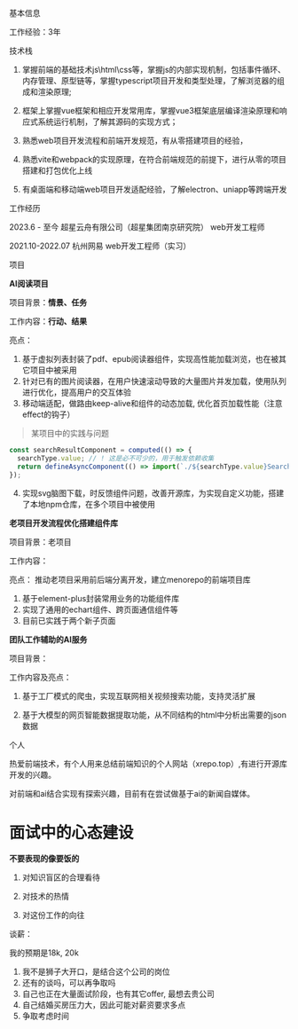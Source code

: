 基本信息

工作经验：3年



技术栈

1. 掌握前端的基础技术js\html\css等，掌握js的内部实现机制，包括事件循环、内存管理、原型链等，掌握typescript项目开发和类型处理，了解浏览器的组成和渲染原理;

2. 框架上掌握vue框架和相应开发常用库，掌握vue3框架底层编译渲染原理和响应式系统运行机制，了解其源码的实现方式；

3. 熟悉web项目开发流程和前端开发规范，有从零搭建项目的经验，

4. 熟悉vite和webpack的实现原理，在符合前端规范的前提下，进行从零的项目搭建和打包优化上线

5. 有桌面端和移动端web项目开发适配经验，了解electron、uniapp等跨端开发

   

工作经历

2023.6 - 至今          超星云舟有限公司（超星集团南京研究院）      web开发工程师

2021.10-2022.07    杭州网易                                 web开发工程师（实习）

项目

**AI阅读项目**

项目背景：**情景、任务**

工作内容：**行动、结果**

亮点：

1. 基于虚拟列表封装了pdf、epub阅读器组件，实现高性能加载浏览，也在被其它项目中被采用
2. 针对已有的图片阅读器，在用户快速滚动导致的大量图片并发加载，使用队列进行优化，提高用户的交互体验
3. 移动端适配，做路由keep-alive和组件的动态加载, 优化首页加载性能（注意effect的钩子）

> 某项目中的实践与问题
```js
const searchResultComponent = computed(() => {
  searchType.value; // ! 这是必不可少的，用于触发依赖收集
  return defineAsyncComponent(() => import(`./${searchType.value}SearchResult.vue`));
});
```

4. 实现svg脑图下载，时反馈组件问题，改善开源库，为实现自定义功能，搭建了本地npm仓库，在多个项目中被使用

**老项目开发流程优化搭建组件库**

项目背景：老项目

工作内容：

亮点： 推动老项目采用前后端分离开发，建立menorepo的前端项目库

1. 基于element-plus封装常用业务的功能组件库
2. 实现了通用的echart组件、跨页面通信组件等
3. 目前已实践于两个新子页面

**团队工作辅助的AI服务**

项目背景：

工作内容及亮点：

1. 基于工厂模式的爬虫，实现互联网相关视频搜索功能，支持灵活扩展

2. 基于大模型的网页智能数据提取功能，从不同结构的html中分析出需要的json数据

   

个人

热爱前端技术，有个人用来总结前端知识的个人网站（xrepo.top）,有进行开源库开发的兴趣。

对前端和ai结合实现有探索兴趣，目前有在尝试做基于ai的新闻自媒体。


# 面试中的心态建设

**不要表现的像要饭的**

1. 对知识盲区的合理看待

2. 对技术的热情

3. 对这份工作的向往

   

谈薪：

我的预期是18k, 20k

1. 我不是狮子大开口，是结合这个公司的岗位
2. 还有的谈吗，可以再争取吗
3. 自己也正在大量面试阶段，也有其它offer, 最想去贵公司
4. 自己结婚买房压力大，因此可能对薪资要求多点
5. 争取考虑时间